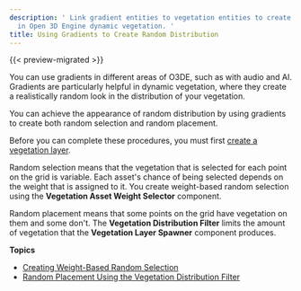 ```yaml
---
description: ' Link gradient entities to vegetation entities to create random distribution
  in Open 3D Engine dynamic vegetation. '
title: Using Gradients to Create Random Distribution
---
```


{{< preview-migrated >}}

You can use gradients in different areas of O3DE, such as with audio and AI\. Gradients are particularly helpful in dynamic vegetation, where they create a realistically random look in the distribution of your vegetation\.

You can achieve the appearance of random distribution by using gradients to create both random selection and random placement\.

Before you can complete these procedures, you must first [create a vegetation layer](/docs/user-guide/gems/vegetation/layer.md)\.

Random selection means that the vegetation that is selected for each point on the grid is variable\. Each asset's chance of being selected depends on the weight that is assigned to it\. You create weight\-based random selection using the **Vegetation Asset Weight Selector** component\.

Random placement means that some points on the grid have vegetation on them and some don't\. The **Vegetation Distribution Filter** limits the amount of vegetation that the **Vegetation Layer Spawner** component produces\.

**Topics**
+ [Creating Weight\-Based Random Selection](/docs/user-guide/gems/vegetation/selection-random.md)
+ [Random Placement Using the Vegetation Distribution Filter](/docs/user-guide/gems/vegetation/place-random.md)
